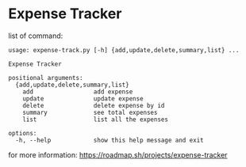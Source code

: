 # Expense Tracker
list of command:
```
usage: expense-track.py [-h] {add,update,delete,summary,list} ...

Expense Tracker

positional arguments:
  {add,update,delete,summary,list}
    add                 add expense
    update              update expense
    delete              delete expense by id
    summary             see total expenses
    list                list all the expenses

options:
  -h, --help            show this help message and exit
```
for more information: https://roadmap.sh/projects/expense-tracker
